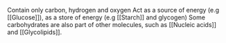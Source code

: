 Contain only carbon, hydrogen and oxygen
Act as a source of energy (e.g [[Glucose]]), as a store of energy (e.g [[Starch]] and glycogen)
Some carbohydrates are also part of other molecules, such as [[Nucleic acids]] and [[Glycolipids]].
